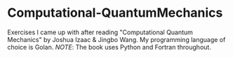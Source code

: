 # Computational-QuantumMechanics
Exercises I came up with after reading "Computational Quantum Mechanics" by Joshua Izaac &amp; Jingbo Wang. My programming language of choice is Golan. *NOTE*: The book uses Python and Fortran throughout.
